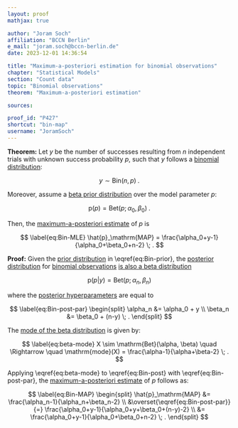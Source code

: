 ```yaml
---
layout: proof
mathjax: true

author: "Joram Soch"
affiliation: "BCCN Berlin"
e_mail: "joram.soch@bccn-berlin.de"
date: 2023-12-01 14:36:54

title: "Maximum-a-posteriori estimation for binomial observations"
chapter: "Statistical Models"
section: "Count data"
topic: "Binomial observations"
theorem: "Maximum-a-posteriori estimation"

sources:

proof_id: "P427"
shortcut: "bin-map"
username: "JoramSoch"
---
```



**Theorem:** Let $y$ be the number of successes resulting from $n$ independent trials with unknown success probability $p$, such that $y$ follows a [binomial distribution](/D/bin):

$$ \label{eq:Bin}
y \sim \mathrm{Bin}(n,p) \; .
$$

Moreover, assume a [beta prior distribution](/P/bin-prior) over the model parameter $p$:

$$ \label{eq:Bin-prior}
\mathrm{p}(p) = \mathrm{Bet}(p; \alpha_0, \beta_0) \; .
$$

Then, the [maximum-a-posteriori estimate](/D/map) of $p$ is

$$ \label{eq:Bin-MLE}
\hat{p}_\mathrm{MAP} = \frac{\alpha_0+y-1}{\alpha_0+\beta_0+n-2} \; .
$$


**Proof:** Given the [prior distribution](/D/prior) in \eqref{eq:Bin-prior}, the [posterior distribution](/D/post) for [binomial observations](/D/bin-data) [is also a beta distribution](/P/bin-post)

$$ \label{eq:Bin-post}
\mathrm{p}(p|y) = \mathrm{Bet}(p; \alpha_n, \beta_n)
$$

where the [posterior hyperparameters](/D/post) are equal to

$$ \label{eq:Bin-post-par}
\begin{split}
\alpha_n &= \alpha_0 + y \\
\beta_n &= \beta_0 + (n-y) \; .
\end{split}
$$

The [mode of the beta distribution](/P/beta-mode) is given by:

$$ \label{eq:beta-mode}
X \sim \mathrm{Bet}(\alpha, \beta) \quad \Rightarrow \quad \mathrm{mode}(X) = \frac{\alpha-1}{\alpha+\beta-2} \; .
$$

Applying \eqref{eq:beta-mode} to \eqref{eq:Bin-post} with \eqref{eq:Bin-post-par}, the [maximum-a-posteriori estimate](/D/map) of $p$ follows as:

$$ \label{eq:Bin-MAP}
\begin{split}
\hat{p}_\mathrm{MAP} &= \frac{\alpha_n-1}{\alpha_n+\beta_n-2} \\
&\overset{\eqref{eq:Bin-post-par}}{=} \frac{\alpha_0+y-1}{\alpha_0+y+\beta_0+(n-y)-2} \\
&= \frac{\alpha_0+y-1}{\alpha_0+\beta_0+n-2} \; .
\end{split}
$$